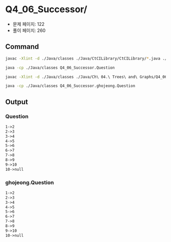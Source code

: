 # Q4_06_Successor/

- 문제 페이지: 122
- 풀이 페이지: 260

## Command

```sh
javac -Xlint -d ./Java/classes ./Java/CtCILibrary/CtCILibrary/*.java ./Java/Ch\ 04.\ Trees\ and\ Graphs/Q4_06_Successor/*.java

java -cp ./Java/classes Q4_06_Successor.Question
```

```sh
javac -Xlint -d ./Java/classes ./Java/Ch\ 04.\ Trees\ and\ Graphs/Q4_06_Successor/ghojeong/*.java

java -cp ./Java/classes Q4_06_Successor.ghojeong.Question
```

## Output

### Question

```txt
1->2
2->3
3->4
4->5
5->6
6->7
7->8
8->9
9->10
10->null
```

### ghojeong.Question

```txt
1->2
2->3
3->4
4->5
5->6
6->7
7->8
8->9
9->10
10->null
```
